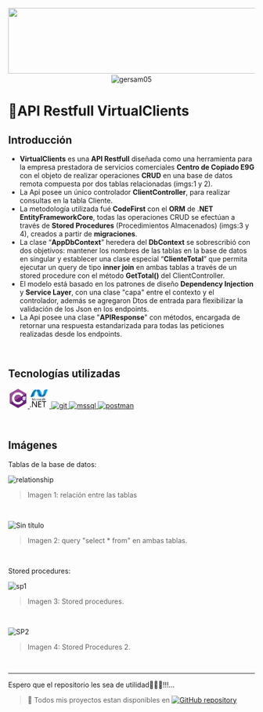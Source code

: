 <p align="center">
  <img width="626" height="134" src="https://github.com/GerSam05/GalponIndustrial/assets/146037370/6623ae64-08b3-46f2-b04b-74edfbade9e8"><br>
  <img src="https://komarev.com/ghpvc/?username=gersam05&label=Profile%20views&color=0e75b6&style=flat" alt="gersam05" />
</p>


# 📲API Restfull VirtualClients 

## Introducción
-	**VirtualClients** es una **API Restfull**  diseñada como una herramienta para la empresa prestadora de servicios comerciales **Centro de Copiado E9G** con el objeto de realizar operaciones **CRUD** en una base de datos remota compuesta por dos tablas relacionadas (imgs:1 y 2).
-	La Api posee un único controlador **ClientController**, para realizar consultas en la tabla Cliente.
-	La metodología utilizada fué **CodeFirst** con el **ORM** de .**NET EntityFrameworkCore**, todas las operaciones CRUD se efectúan a través de **Stored Procedures** (Procedimientos Almacenados) (imgs:3 y 4), creados a partir de **migraciones**.
-	La clase “**AppDbContext**” heredera del **DbContext** se sobrescribió con dos objetivos: mantener los nombres de las tablas en la base de datos en singular y establecer una clase especial “**ClienteTotal**” que permita ejecutar un query de tipo **inner join** en ambas tablas a través de un stored procedure con el método **GetTotal()** del ClientController.
-	El modelo está basado en los patrones de diseño **Dependency Injection** y **Service Layer**, con una clase "capa" entre el contexto y el controlador, además se agregaron Dtos de entrada para flexibilizar la validación de los Json en los endpoints.
-	La Api posee una clase "**APIResponse**" con métodos, encargada de retornar una respuesta estandarizada para todas las peticiones realizadas desde los endpoints.


<br>

## Tecnologías utilizadas

<p align="left"> <a href="https://www.w3schools.com/cs/" target="_blank" rel="noreferrer"> <img src="https://raw.githubusercontent.com/devicons/devicon/master/icons/csharp/csharp-original.svg" alt="csharp" width="40" height="40"/> </a> <a href="https://dotnet.microsoft.com/" target="_blank" rel="noreferrer"> <img src="https://raw.githubusercontent.com/devicons/devicon/master/icons/dot-net/dot-net-original-wordmark.svg" alt="dotnet" width="40" height="40"/> </a> <a href="https://git-scm.com/" target="_blank" rel="noreferrer"> <img src="https://www.vectorlogo.zone/logos/git-scm/git-scm-icon.svg" alt="git" width="40" height="40"/> </a> <a href="https://www.microsoft.com/en-us/sql-server" target="_blank" rel="noreferrer"> <img src="https://www.svgrepo.com/show/303229/microsoft-sql-server-logo.svg" alt="mssql" width="40" height="40"/> </a> <a href="https://postman.com" target="_blank" rel="noreferrer"> <img src="https://www.vectorlogo.zone/logos/getpostman/getpostman-icon.svg" alt="postman" width="40" height="40"/> </a> </p>
<br>

## Imágenes

Tablas de la base de datos:

![relationship](https://github.com/GerSam05/VirtualClients/assets/146037370/f5f15ee9-c0b8-43c2-927f-3b7e6aaeaa94)
> Imagen 1: relación entre las tablas
<br>

![Sin título](https://github.com/GerSam05/VirtualClients/assets/146037370/9873d9a2-36c4-46e1-b232-b788851965a9)
> Imagen 2: query "select * from" en ambas tablas.
<br>

Stored procedures:

![sp1](https://github.com/GerSam05/VirtualClients/assets/146037370/49ed152c-725f-4e8e-8b9f-61b29c0aed66)
> Imagen 3: Stored procedures.
<br>

![SP2](https://github.com/GerSam05/VirtualClients/assets/146037370/fb308439-6665-4e12-b8d4-19f7a33b3887)
> Imagen 4: Stored Procedures 2.
<br>

---

Espero que el repositorio les sea de utilidad👍🏻💡!!!...
 
> 📁 Todos mis proyectos estan disponibles en [![GitHub repository](https://img.shields.io/badge/repository-github-orange)](https://github.com/GerSam05?tab=repositories)
